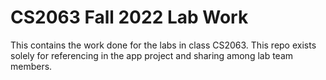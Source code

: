 # CS2063 Fall 2022 Lab Work

This contains the work done for the labs in class CS2063.
This repo exists solely for referencing in the app project and sharing among lab team members.